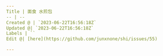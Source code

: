 ```yaml
---
Title | 面食 水煎包
-- | --
Created @ | `2023-06-22T16:56:18Z`
Updated @| `2023-06-22T16:56:18Z`
Labels | ``
Edit @| [here](https://github.com/junxnone/shi/issues/55)

---
```


